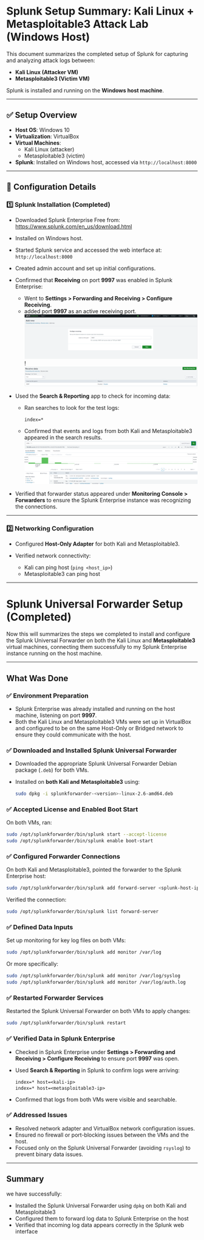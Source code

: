 # Splunk Setup Summary: Kali Linux + Metasploitable3 Attack Lab (Windows Host)

This document summarizes the completed setup of Splunk for capturing and analyzing attack logs between:
- **Kali Linux (Attacker VM)**
- **Metasploitable3 (Victim VM)**

Splunk is installed and running on the **Windows host machine**.

---

## ✅ Setup Overview

- **Host OS**: Windows 10
- **Virtualization**: VirtualBox
- **Virtual Machines**:
  - Kali Linux (attacker)
  - Metasploitable3 (victim)
- **Splunk**: Installed on Windows host, accessed via `http://localhost:8000`

---

## 🔧 Configuration Details

### 1️⃣ Splunk Installation (Completed)

- Downloaded Splunk Enterprise Free from:  
  https://www.splunk.com/en_us/download.html

- Installed on Windows host.

- Started Splunk service and accessed the web interface at:  
  `http://localhost:8000`

- Created admin account and set up initial configurations.
* Confirmed that **Receiving** on port **9997** was enabled in Splunk Enterprise:

  * Went to **Settings > Forwarding and Receiving > Configure Receiving**.
  * added port **9997** as an active receiving port.
  ![Screenshot](splunk_receive.png)
  !![Screenshot](9997_receive.png)

* Used the **Search & Reporting** app to check for incoming data:

  * Ran searches to look for the test logs:

    ```spl
    index=*
    ```
  * Confirmed that events and logs from both Kali and Metasploitable3 appeared in the search results.
  ![Screenshot](splunk-9997.png)

* Verified that forwarder status appeared under **Monitoring Console > Forwarders** to ensure the Splunk Enterprise instance was recognizing the connections.

---

### 2️⃣ Networking Configuration

- Configured **Host-Only Adapter** for both Kali and Metasploitable3.

- Verified network connectivity:
  - Kali can ping host (`ping <host_ip>`)
  - Metasploitable3 can ping host

---

# Splunk Universal Forwarder Setup (Completed)

Now this will summarizes the steps we completed to install and configure the Splunk Universal Forwarder on both the Kali Linux and **Metasploitable3** virtual machines, connecting them successfully to my Splunk Enterprise instance running on the host machine.

---

## What Was Done

### ✅ Environment Preparation

* Splunk Enterprise was already installed and running on the host machine, listening on port **9997**.
* Both the Kali Linux and Metasploitable3 VMs were set up in VirtualBox and configured to be on the same Host-Only or Bridged network to ensure they could communicate with the host.

### ✅ Downloaded and Installed Splunk Universal Forwarder

* Downloaded the appropriate Splunk Universal Forwarder Debian package (`.deb`) for both VMs.
* Installed on **both Kali and Metasploitable3** using:

  ```bash
  sudo dpkg -i splunkforwarder-<version>-linux-2.6-amd64.deb
  ```

### ✅ Accepted License and Enabled Boot Start

On both VMs, ran:

```bash
sudo /opt/splunkforwarder/bin/splunk start --accept-license
sudo /opt/splunkforwarder/bin/splunk enable boot-start
```

### ✅ Configured Forwarder Connections

On both Kali and Metasploitable3, pointed the forwarder to the Splunk Enterprise host:

```bash
sudo /opt/splunkforwarder/bin/splunk add forward-server <splunk-host-ip>:9997
```

Verified the connection:

```bash
sudo /opt/splunkforwarder/bin/splunk list forward-server
```

### ✅ Defined Data Inputs

Set up monitoring for key log files on both VMs:

```bash
sudo /opt/splunkforwarder/bin/splunk add monitor /var/log
```

Or more specifically:

```bash
sudo /opt/splunkforwarder/bin/splunk add monitor /var/log/syslog
sudo /opt/splunkforwarder/bin/splunk add monitor /var/log/auth.log
```

### ✅ Restarted Forwarder Services

Restarted the Splunk Universal Forwarder on both VMs to apply changes:

```bash
sudo /opt/splunkforwarder/bin/splunk restart
```

### ✅ Verified Data in Splunk Enterprise

* Checked in Splunk Enterprise under **Settings > Forwarding and Receiving > Configure Receiving** to ensure port **9997** was open.
* Used **Search & Reporting** in Splunk to confirm logs were arriving:

  ```spl
  index=* host=<kali-ip>
  index=* host=<metasploitable3-ip>
  ```
* Confirmed that logs from both VMs were visible and searchable.

### ✅ Addressed Issues

* Resolved network adapter and VirtualBox network configuration issues.
* Ensured no firewall or port-blocking issues between the VMs and the host.
* Focused only on the Splunk Universal Forwarder (avoiding `rsyslog`) to prevent binary data issues.

---

## Summary

we have successfully:

* Installed the Splunk Universal Forwarder using `dpkg` on both Kali and Metasploitable3
* Configured them to forward log data to Splunk Enterprise on the host
* Verified that incoming log data appears correctly in the Splunk web interface

